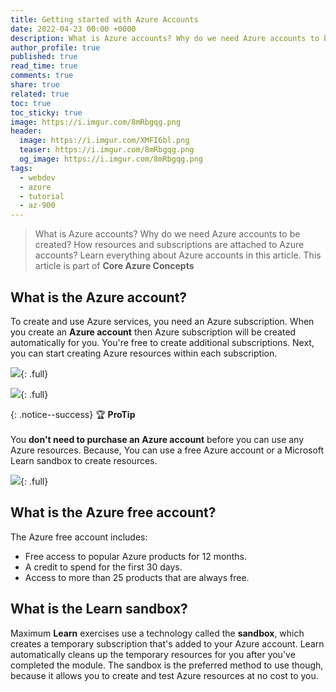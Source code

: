```yaml
---
title: Getting started with Azure Accounts
date: 2022-04-23 00:00 +0000
description: What is Azure accounts? Why do we need Azure accounts to be created? How resources and subscriptions are attached to Azure accounts? Learn everything about Azure accounts in this article. This article is part of Core Azure Concepts
author_profile: true
published: true
read_time: true
comments: true
share: true
related: true
toc: true
toc_sticky: true
image: https://i.imgur.com/8mRbgqg.png
header:
  image: https://i.imgur.com/XMFI6bl.png
  teaser: https://i.imgur.com/8mRbgqg.png
  og_image: https://i.imgur.com/8mRbgqg.png
tags:
  - webdev
  - azure
  - tutorial
  - az-900
---
```


> What is Azure accounts? Why do we need Azure accounts to be created? How resources and subscriptions are attached to Azure accounts? Learn everything about Azure accounts in this article. This article is part of **Core Azure Concepts**

## What is the Azure account?

To create and use Azure services, you need an Azure subscription. When you create an **Azure account** then Azure subscription will be created automatically for you. You're free to create additional subscriptions. Next, you can start creating Azure resources within each subscription.

![](https://imgur.com/H2tQko7.png){: .full}

![](https://imgur.com/jEoLDBr.png){: .full}

{: .notice--success}
🏆 **ProTip** \
\
You **don't need to purchase an Azure account** before you can use any Azure resources. Because, You can use a free Azure account or a Microsoft Learn sandbox to create resources.

![](https://imgur.com/fV0lcsb.png){: .full}

## What is the Azure free account?

The Azure free account includes:

- Free access to popular Azure products for 12 months.
- A credit to spend for the first 30 days.
- Access to more than 25 products that are always free.

## What is the Learn sandbox?

Maximum **Learn** exercises use a technology called the **sandbox**, which creates a temporary subscription that's added to your Azure account. Learn automatically cleans up the temporary resources for you after you've completed the module. The sandbox is the preferred method to use though, because it allows you to create and test Azure resources at no cost to you.
